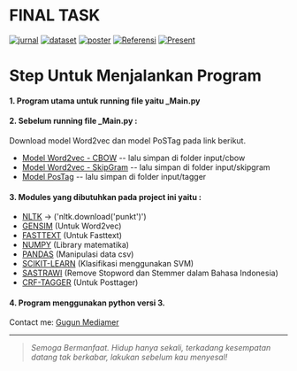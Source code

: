 # FINAL TASK
[![jurnal](https://img.shields.io/badge/Jurnal-Telkom-blue.svg)](https://drive.google.com/open?id=12hS-1cEbCyjySE-0thvzRURnag44uBVU)
[![dataset](https://img.shields.io/badge/Dataset-Hadits-brightgreen.svg)](https://drive.google.com/open?id=1hInke1UE0z1Ih2b_qnDNPWJBEl1_ovu8)
[![poster](https://img.shields.io/badge/Poster-Laporan-red.svg)](https://drive.google.com/open?id=1HTmI08MmC2037v297vLdIJDJz43jij36)
[![Referensi](https://img.shields.io/badge/Referensi-Laporan-yellow.svg)](https://drive.google.com/open?id=1Y24MeAKQ5wT0qudgOYlefGYZYWFhRu7l)
[![Present](https://img.shields.io/badge/Materi-Presentasi-orange.svg)](https://drive.google.com/open?id=1LZrBeiBmLzfQWxLPDo8p2WkHRnysc2B5PY3D4HJgFXg)

# Step Untuk Menjalankan Program

#### 1. Program utama untuk running file yaitu **_Main.py**
#### 2. Sebelum running file **_Main.py** :
Download model Word2vec dan model PoSTag pada link berikut.
  - [Model Word2vec - CBOW](https://drive.google.com/open?id=194Nv9GY8MTcHTi18w7vu7gXXZ21vFeTY) -- lalu simpan di folder input/cbow
  - [Model Word2vec - SkipGram](https://drive.google.com/open?id=1dFED-1wuUrqXUIQH1pb4f1EfDqXaok26) -- lalu simpan di folder input/skipgram
  - [Model PosTag](https://drive.google.com/open?id=1SNDp4tLR3CYl5HX7hTbjlVs_j6fC1R9M) -- lalu simpan di folder input/tagger
#### 3. Modules yang dibutuhkan pada project ini yaitu : 
- [NLTK](https://pypi.org/project/nltk/) -> ('nltk.download('punkt')')
- [GENSIM](https://pypi.org/project/gensim/) (Untuk Word2vec)
- [FASTTEXT](https://fasttext.cc/) (Untuk Fasttext)
- [NUMPY](https://pypi.org/project/numpy/) (Library matematika)
- [PANDAS](https://pypi.org/project/pandas/) (Manipulasi data csv)
- [SCIKIT-LEARN](https://pypi.org/project/scikit-learn/) (Klasifikasi menggunakan SVM)
- [SASTRAWI](https://pypi.org/project/Sastrawi/) (Remove Stopword dan Stemmer dalam Bahasa Indonesia)
- [CRF-TAGGER](https://pypi.org/project/python-crfsuite/) (Untuk Posttager)
#### 4. Program menggunakan python versi 3.
Contact me: [Gugun Mediamer](https://www.linkedin.com/in/gugun-mediamer-7a1088117)

---

> *Semoga Bermanfaat. Hidup hanya sekali, terkadang kesempatan datang tak berkabar, lakukan sebelum kau menyesal!*

